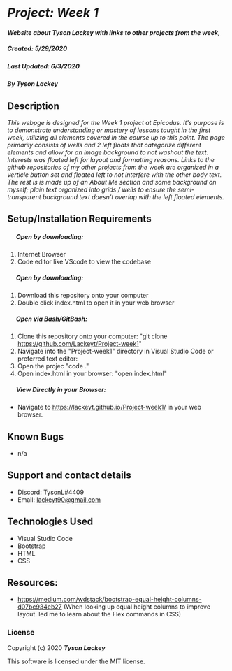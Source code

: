 #  _Project: Week 1_

#### _Website about Tyson Lackey with links to other projects from the week,_
##### __Created:__ 5/29/2020
##### __Last Updated:__ 6/3/2020 
##### By _**Tyson Lackey**_  

## Description

_This webpge is designed for the Week 1 project at Epicodus. It's purpose is to demonstrate understanding or mastery of lessons taught in the first week,
  utilizing all elements covered in the course up to this point. The page primarily consists of wells and 2 left floats that categorize different elements
  and allow for an image background to not washout the text. Interests was floated left for layout and formatting reasons. Links to the github repositories
  of my other projects from the week are organized in a verticle button set and floated left to not interfere with the other body text. The rest is is made
  up of an About Me section and some background on myself; plain text organized into grids / wells to ensure the semi-transparent background text doesn't
  overlap with the left floated elements._

## Setup/Installation Requirements

##### &nbsp;&nbsp;&nbsp;&nbsp;&nbsp;&nbsp;Open by downloading:
1. Internet Browser
2. Code editor like VScode to view the codebase

##### &nbsp;&nbsp;&nbsp;&nbsp;&nbsp;&nbsp;Open by downloading:

1. Download this repository onto your computer
2. Double click index.html to open it in your web browser

##### &nbsp;&nbsp;&nbsp;&nbsp;&nbsp;&nbsp;Open via Bash/GitBash:

1. Clone this repository onto your computer:
    "git clone https://github.com/Lackeyt/Project-week1"
2. Navigate into the "Project-week1" directory in Visual Studio Code or preferred text editor:
3. Open the projec
    "code ."
3. Open index.html in your browser:
    "open index.html"

##### &nbsp;&nbsp;&nbsp;&nbsp;&nbsp;&nbsp;View Directly in your Browser:

* Navigate to https://lackeyt.github.io/Project-week1/ in your web browser.

## Known Bugs

* n/a

## Support and contact details

* Discord: TysonL#4409
* Email: lackeyt90@gmail.com


## Technologies Used

* Visual Studio Code
* Bootstrap
* HTML
* CSS

## Resources:

* https://medium.com/wdstack/bootstrap-equal-height-columns-d07bc934eb27  (When looking up equal height columns to improve layout. led me to learn about the Flex commands in CSS)

### License

Copyright (c) 2020 **_Tyson Lackey_**

This software is licensed under the MIT license.